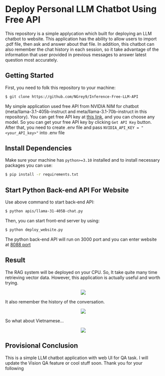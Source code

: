 # Deploy Personal LLM Chatbot Using Free API

This repository is a simple applycation which built for deploying an LLM chatbot to website. This application has the ability to allow users to import .pdf file, then ask and answer about that file. In addition, this chatbot can also remember the chat history in each session, so it take advantage of the information that user provided in previous messages to answer latest question most accurately.

## Getting Started

First, you need to folk this repository to your machine:
```sh
$ git clone https://github.com/NGrey9/Inference-Free-LLM-API
```

My simple application used free API from NVIDIA NIM for chatbot (meta/llama-3.1-405b-instruct and meta/llama-3.1-70b-instruct in this repository). You can get free API key at  <a href="https://build.nvidia.com/explore/discover">this link</a>, and you can choose any model. So you can get your free API key by clicking `Get API Key` button. After that, you need to create .env file and pass ``NVIDIA_API_KEY = "<your_API_key>"`` into .env file

## Install Dependencies

Make sure your machine has `python>=3.10` installed and to install necessary packages you can use:
```sh
$ pip install -r requirements.txt
```

## Start Python Back-end API For Website

Use above command to start back-end API:
```sh
$ python apis/llama-31-405B-chat.py
```

Then, you can start front-end server by using:
```sh
$ python deploy_website.py
```

The python back-end API will run on 3000 port and you can enter website at <a href="http://localhost:8088">8088 port</a>

## Result 

The RAG system will be deployed on your CPU. So, It take quite many time retrieving vector data. However, this application is actually useful and worth trying.
<p align="center">
  <img src="https://github.com/NGrey9/Inference-Free-LLM-API/tree/api/assets/chat.gif">
</p>

It also remember the history of the conversation.
<p align="center">
  <img src="https://github.com/NGrey9/Inference-Free-LLM-API/tree/api/assets/chat1.gif">
</p>

So what about Vietnamese...
<p align="center">
  <img src="https://github.com/NGrey9/Inference-Free-LLM-API/tree/api/assets/chat2.gif">
</p>

## Provisional Conclusion
This is a simple LLM chatbot application with web UI for QA task. I will update the Vision QA feature or cool stuff soon. Thank you for your following